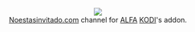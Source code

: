 <p align="center">
  <img src="https://raw.githubusercontent.com/tonikelope/neiflix/master/neiflix.png"><br>
  <a href="https://noestasinvitado.com/" target="_blank">Noestasinvitado.com</a> channel for <a href="https://github.com/alfa-addon/addon" target="_blank">ALFA</a> <a href="https://github.com/xbmc/xbmc" target="_blank">KODI</a>'s addon.
</p>
